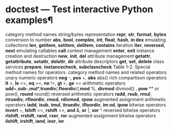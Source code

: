 # doctest — Test interactive Python examples¶



category method names
string/bytes representation __repr__, __str__, __format__, __bytes__
conversion to number __abs__, __bool__, __complex__, __int__, __float__, __hash__, __in
dex__
emulating collections __len__, __getitem__, __setitem__, __delitem__, __contains__
iteration __iter__, __reversed__, __next__
emulating callables __call__
context management __enter__, __exit__
instance creation and destruction __new__, __init__, __del__
attribute management __getattr__, __getattribute__, __setattr__, __delattr__, __dir__
attribute descriptors __get__, __set__, __delete__
class services __prepare__, __instancecheck__, __subclasscheck__
Table 1-2. Special method names for operators.
category method names and related operators
unary numeric operators __neg__ -, __pos__ +, __abs__ abs()
rich compartison operators __lt__ >, __le__ <=, __eq__ ==, __ne__ !=, __gt__ >, __ge__ >=
arithmetic operators __add__+,__sub__-,__mul__*,__truediv__/,__floordiv__//,__mod__
%, __divmod__ divmod() , __pow__ ** or pow(), __round__ round()
reversed arithmetic operators __radd__, __rsub__, __rmul__, __rtruediv__, __rfloordiv__,
__rmod__, __rdivmod__, __rpow__
augmented assignment
arithmetic operators
__iadd__, __isub__, __imul__, __itruediv__, __ifloordiv__, __im
od__, __ipow__
bitwise operators __invert__ ~, __lshift__ <<, __rshift__ >>, __and__ &, __or__ |,
__xor__ ^
reversed bitwise operators __rlshift__, __rrshift__, __rand__, __rxor__, __ror__
augmented assignment bitwise
operators
__ilshift__, __irshift__, __iand__, __ixor__, __ior__